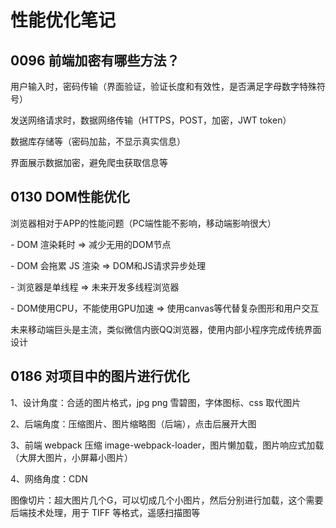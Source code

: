 # 性能优化笔记 
 
## 0096 前端加密有哪些方法？


用户输入时，密码传输（界面验证，验证长度和有效性，是否满足字母数字特殊符号）

发送网络请求时，数据网络传输（HTTPS，POST，加密，JWT token）

数据库存储等（密码加盐，不显示真实信息）

界面展示数据加密，避免爬虫获取信息等



   
## 0130 DOM性能优化


浏览器相对于APP的性能问题（PC端性能不影响，移动端影响很大）



\- DOM 渲染耗时 => 减少无用的DOM节点

\- DOM 会拖累 JS 渲染 => DOM和JS请求异步处理

\- 浏览器是单线程 => 未来开发多线程浏览器

\- DOM使用CPU，不能使用GPU加速 => 使用canvas等代替复杂图形和用户交互



未来移动端巨头是主流，类似微信内嵌QQ浏览器，使用内部小程序完成传统界面设计



   
## 0186 对项目中的图片进行优化


1、设计角度：合适的图片格式，jpg png 雪碧图，字体图标、css 取代图片

2、后端角度：压缩图片、图片缩略图（后端），点击后展开大图

3、前端 webpack 压缩 image-webpack-loader，图片懒加载，图片响应式加载（大屏大图片，小屏幕小图片）

4、网络角度：CDN

图像切片：超大图片几个G，可以切成几个小图片，然后分别进行加载，这个需要后端技术处理，用于 TIFF 等格式，遥感扫描图等



  